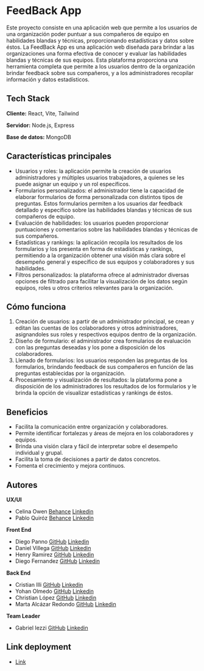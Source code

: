 # FeedBack App

Este proyecto consiste en una aplicación web que permite a los usuarios de una organización poder puntuar a sus compañeros de equipo en habilidades blandas y técnicas, proporcionando estadísticas y datos sobre éstos. 
La FeedBack App es una aplicación web diseñada para brindar a las organizaciones una forma efectiva de conocer y evaluar las habilidades blandas y técnicas de sus equipos. Esta plataforma proporciona una herramienta completa que permite a los usuarios dentro de la organización brindar feedback sobre sus compañeros, y a los administradores recopilar información y datos estadísticos. 

## Tech Stack
**Cliente:** React, Vite, Tailwind

**Servidor:** Node.js, Express

**Base de datos:** MongoDB

## Características principales

- Usuarios y roles: la aplicación permite la creación de usuarios administradores y múltiples usuarios trabajadores, a quienes se les puede asignar un equipo y un rol específicos. 
- Formularios personalizados: el administrador tiene la capacidad de elaborar formularios de forma personalizada con distintos tipos de preguntas. Estos formularios permiten a los usuarios dar feedback detallado y específico sobre las habilidades blandas y técnicas de sus compañeros de equipo. 
- Evaluación de habilidades: los usuarios pueden proporcionar puntuaciones y comentarios sobre las habilidades blandas y técnicas de sus compañeros. 
- Estadísticas y rankings: la aplicación recopila los resultados de los formularios y los presenta en forma de estadísticas y rankings, permitiendo a la organización obtener una visión más clara sobre el desempeño general y específico de sus equipos y colaboradores y sus habilidades.
- Filtros personalizados: la plataforma ofrece al administrador diversas opciones de filtrado para facilitar la visualización de los datos según equipos, roles u otros criterios relevantes para la organización. 

## Cómo funciona

1. Creación de usuarios: a partir de un administrador principal, se crean y editan las cuentas de los colaboradores y otros administradores, asignandoles sus roles y respectivos equipos dentro de la organización.
2. Diseño de formulario: el administrador crea formularios de evaluación con las preguntas deseadas y los pone a disposición de los colaboradores.
3. Llenado de formularios: los usuarios responden las preguntas de los formularios, brindando feedback de sus compañeros en función de las preguntas establecidas por la organización.
4. Procesamiento y visualización de resultados: la plataforma pone a disposición de los administradores los resultados de los formularios y le brinda la opción de visualizar estadísticas y rankings de éstos. 

## Beneficios
- Facilita la comunicación entre organización y colaboradores.
- Permite identificar fortalezas y áreas de mejora en los colaboradores y equipos.
- Brinda una visión clara y fácil de interpretar sobre el desempeño individual y grupal.
- Facilita la toma de decisiones a partir de datos concretos.
- Fomenta el crecimiento y mejora continuos. 

## Autores
**UX/UI**
- Celina Owen [Behance](https://www.behance.net/celinaowen/) [Linkedin](https://www.linkedin.com/in/celina-owen/) 
- Pablo Quiróz [Behance](https://www.behance.net/pquiroz8) [Linkedin](https://www.linkedin.com/in/pquiroz17/) 

**Front End**

- Diego Panno [GitHub](https://github.com/DiegoPanno) [Linkedin](https://www.linkedin.com/in/diego-panno-565b52255/) 
- Daniel Villega [GitHub](https://github.com/DanielVP26) [Linkedin]() 
- Henry Ramirez [GitHub](https://github.com/HenryMilac) [Linkedin](https://www.linkedin.com/in/henry-ramirez-417861259/)
- Diego Fernandez [GitHub](https://github.com/Diego-Fdez) [Linkedin](https://www.linkedin.com/in/diegofernandezdev)  

**Back End**
- Cristian Illi [GitHub](https://github.com/illiCristian) [Linkedin](https://www.linkedin.com/in/cristian-illi/)
- Yohan Olmedo [GitHub](https://github.com/yohanolmedo) [Linkedin](https://www.linkedin.com/in/yohan-olmedo/) 
- Christian López [GitHub](https://github.com/clopezpro) [Linkedin](https://www.linkedin.com/in/clopezpro/) 
- Marta Alcázar Redondo [GitHub](https://www.github.com/martaalcazarr) [Linkedin](https://www.linkedin.com/in/marta-alc%C3%A1zar-redondo/) 

**Team Leader**
- Gabriel Iezzi [GitHub](https://github.com/gabiezzi) [Linkedin](https://www.linkedin.com/in/gabriel-iezzi-13a405ba/) 

## Link deployment
- [Link](https://qualyup.clopezpro.com/)

